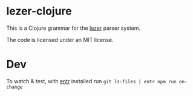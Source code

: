 # lezer-clojure

This is a Clojure grammar for the
[lezer](https://lezer.codemirror.net/) parser system.

The code is licensed under an MIT license.

# Dev

To watch & test, with [entr](http://eradman.com/entrproject/) installed run `git ls-files | entr npm run on-change`
